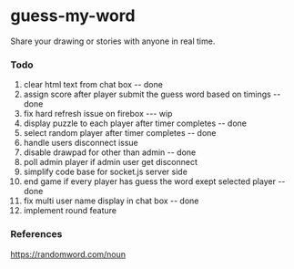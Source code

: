 # guess-my-word
Share your drawing or stories with anyone in real time.
### Todo
1. clear html text from chat box -- done
2. assign score after player submit the guess word based on timings -- done
3. fix hard refresh issue on firebox --- wip
4. display puzzle to each player after timer completes -- done
5. select random player after timer completes -- done
6. handle users disconnect issue
7. disable drawpad for other than admin -- done
8. poll admin player if admin user get disconnect
9. simplify code base for socket.js server side
10. end game if every player has guess the word exept selected player -- done
11. fix multi user name display in chat box -- done
12. implement round feature

### References

https://randomword.com/noun
